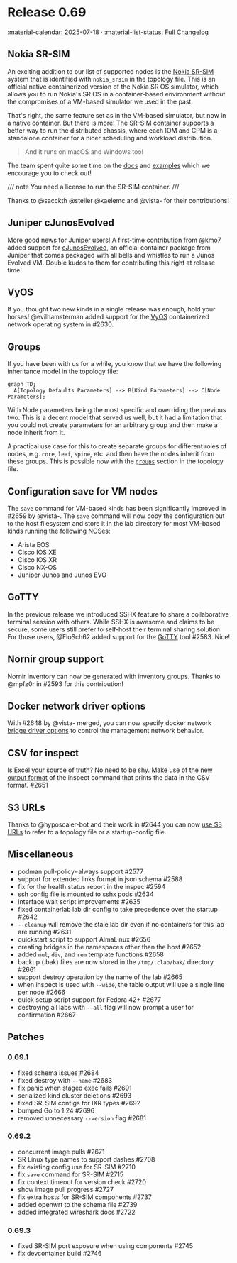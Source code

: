 # Release 0.69

:material-calendar: 2025-07-18 · :material-list-status: [Full Changelog](https://github.com/srl-labs/containerlab/releases)

## Nokia SR-SIM

An exciting addition to our list of supported nodes is the [Nokia SR-SIM](../manual/kinds/sros.md) system that is identified with `nokia_srsim` in the topology file. This is an official native containerized version of the Nokia SR OS simulator, which allows you to run Nokia's SR OS in a container-based environment without the compromises of a VM-based simulator we used in the past.

That's right, the same feature set as in the VM-based simulator, but now in a native container. But there is more! The SR-SIM container supports a better way to run the distributed chassis, where each IOM and CPM is a standalone container for a nicer scheduling and workload distribution.

> And it runs on macOS and Windows too!

The team spent quite some time on the [docs](../manual/kinds/sros.md) and [examples](https://github.com/srl-labs/containerlab/tree/main/lab-examples/sr-sim) which we encourage you to check out!

/// note
You need a license to run the SR-SIM container.
///

Thanks to @sacckth @steiler @kaelemc and @vista- for their contributions!

## Juniper cJunosEvolved

More good news for Juniper users! A first-time contribution from @kmo7 added support for [cJunosEvolved](../manual/kinds/cjunosevolved.md), an official container package from Juniper that comes packaged with all bells and whistles to run a Junos Evolved VM. Double kudos to them for contributing this right at release time!

## VyOS

If you thought two new kinds in a single release was enough, hold your horses! @evilhamsterman added support for the [VyOS](../manual/kinds/vyosnetworks_vyos.md) containerized network operating system in #2630.

## Groups

If you have been with us for a while, you know that we have the following inheritance model in the topology file:

```mermaid
graph TD;
  A[Topology Defaults Parameters] --> B[Kind Parameters] --> C[Node Parameters];
```

With Node parameters being the most specific and overriding the previous two. This is a decent model that served us well, but it had a limitation that you could not create parameters for an arbitrary group and then make a node inherit from it.

A practical use case for this to create separate groups for different roles of nodes, e.g. `core`, `leaf`, `spine`, etc. and then have the nodes inherit from these groups. This is possible now with the [`groups`](../manual/topo-def-file.md#groups) section in the topology file.

## Configuration save for VM nodes

The `save` command for VM-based kinds has been significantly improved in #2659 by @vista-. The `save` command will now copy the configuration out to the host filesystem and store it in the lab directory for most VM-based kinds running the following NOSes:

* Arista EOS
* Cisco IOS XE
* Cisco IOS XR
* Cisco NX-OS
* Juniper Junos and Junos EVO

## GoTTY

In the previous release we introduced SSHX feature to share a collaborative terminal session with others. While SSHX is awesome and claims to be secure, some users still prefer to self-host their terminal sharing solution. For those users, @FloSch62 added support for the [GoTTY](../manual/share-access.md#gotty) tool #2583. Nice!

## Nornir group support

Nornir inventory can now be generated with inventory groups. Thanks to @mpfz0r in #2593 for this contribution!

## Docker network driver options

With #2648 by @vista- merged, you can now specify docker network [bridge driver options](../manual/network.md#bridge-network-driver-options) to control the management network behavior.

## CSV for inspect

Is Excel your source of truth? No need to be shy. Make use of the [new output format](../cmd/inspect/index.md#format) of the inspect command that prints the data in the CSV format. #2651

## S3 URLs

Thanks to @hyposcaler-bot and their work in #2644 you can now [use S3 URLs](../manual/s3-usage-example.md) to refer to a topology file or a startup-config file.

## Miscellaneous

* podman pull-policy=always support #2577
* support for extended links format in json schema #2588
* fix for the health status report in the inspec #2594
* ssh config file is mounted to sshx pods #2634
* interface wait script improvements #2635
* fixed containerlab lab dir config to take precedence over the startup #2642
* `--cleanup` will remove the stale lab dir even if no containers for this lab are running #2631
* quickstart script to support AlmaLinux #2656
* creating bridges in the namespaces other than the host #2652
* added `mul`, `div`, and `rem` template functions #2658
* backup (.bak) files are now stored in the `/tmp/.clab/bak/` directory #2661
* support destroy operation by the name of the lab #2665
* when inspect is used with `--wide`, the table output will use a single line per node #2666
* quick setup script support for Fedora 42+ #2677
* destroying all labs with `--all` flag will now prompt a user for confirmation #2667

## Patches

### 0.69.1

* fixed schema issues #2684
* fixed destroy with `--name` #2683
* fix panic when staged exec fails #2691
* serialized kind cluster deletions #2693
* fixed SR-SIM configs for IXR types #2692
* bumped Go to 1.24 #2696
* removed unnecessary `--version` flag #2681

### 0.69.2

* concurrent image pulls #2671
* SR Linux type names to support dashes #2708
* fix existing config use for SR-SIM #2710
* fix `save` command for SR-SIM #2715
* fix context timeout for version check #2720
* show image pull progress #2727
* fix extra hosts for SR-SIM components #2737
* added openwrt to the schema file #2739
* added integrated wireshark docs #2722

### 0.69.3

* fixed SR-SIM port exposure when using components #2745
* fix devcontainer build #2746
